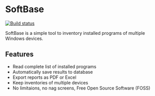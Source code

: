 # SoftBase

[![Build status](https://elpatron68.visualstudio.com/SoftBase/_apis/build/status/SoftBase-.NET%20Desktop-CI%20(Auto))](https://elpatron68.visualstudio.com/SoftBase/_build/latest?definitionId=-1)

SoftBase is a simple tool to inventory installed programs of multiple Windows devices.

## Features

- Read complete list of installed programs
- Automatically save results to database
- Export reports as PDF or Excel
- Keep inventories of multiple devices
- No limitaions, no nag screens, Free Open Source Software (FOSS)